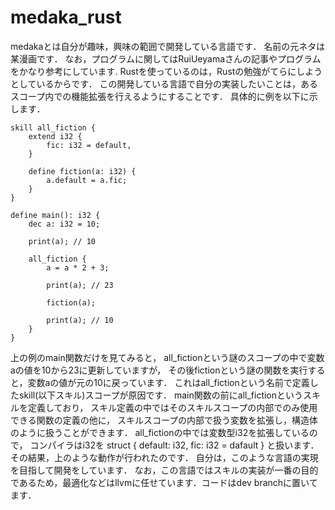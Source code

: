 # medaka_rust
medakaとは自分が趣味，興味の範囲で開発している言語です． 名前の元ネタは某漫画です． なお，プログラムに関してはRuiUeyamaさんの記事やプログラムをかなり参考にしています. Rustを使っているのは，Rustの勉強がてらにしようとしているからです． この開発している言語で自分の実装したいことは，あるスコープ内での機能拡張を行えるようにすることです． 具体的に例を以下に示します．

```
skill all_fiction {
    extend i32 {
        fic: i32 = default,
    }

    define fiction(a: i32) {
        a.default = a.fic;
    }
}

define main(): i32 {
    dec a: i32 = 10;

    print(a); // 10

    all_fiction {
        a = a * 2 + 3;

        print(a); // 23

        fiction(a);

        print(a); // 10
    }
}
```

上の例のmain関数だけを見てみると， all_fictionという謎のスコープの中で変数aの値を10から23に更新していますが， その後fictionという謎の関数を実行すると，変数aの値が元の10に戻っています． これはall_fictionという名前で定義したskill(以下スキル)スコープが原因です． main関数の前にall_fictionというスキルを定義しており， スキル定義の中ではそのスキルスコープの内部でのみ使用できる関数の定義の他に， スキルスコープの内部で扱う変数を拡張し，構造体のように扱うことができます． all_fictionの中では変数型i32を拡張しているので， コンパイラはi32を struct { default: i32, fic: i32 = dafault } と扱います． その結果，上のような動作が行われたのです． 自分は，このような言語の実現を目指して開発をしています． なお，この言語ではスキルの実装が一番の目的であるため，最適化などはllvmに任せています．コードはdev branchに置いてます．
